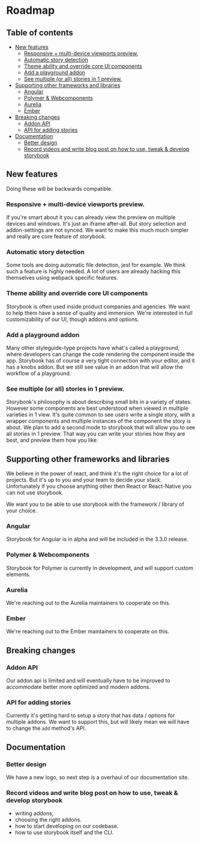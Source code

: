 # Roadmap

## Table of contents

  * [New features](#new-features)
    + [Responsive + multi-device viewports preview.](#responsive--multi-device-viewports-preview)
    + [Automatic story detection](#automatic-story-detection)
    + [Theme ability and override core UI components](#theme-ability-and-override-core-ui-components)
    + [Add a playground addon](#add-a-playground-addon)
    + [See multiple (or all) stories in 1 preview.](#see-multiple--or-all--stories-in-1-preview)
  * [Supporting other frameworks and libraries](#supporting-other-frameworks-and-libraries)
    + [Angular](#angular)
    + [Polymer & Webcomponents](#polymer---webcomponents)
    + [Aurelia](#aurelia)
    + [Ember](#ember)
  * [Breaking changes](#breaking-changes)
    + [Addon API](#addon-api)
    + [API for adding stories](#api-for-adding-stories)
  * [Documentation](#documentation)
    + [Better design](#better-design)
    + [Record videos and write blog post on how to use, tweak & develop storybook](#record-videos-and-write-blog-post-on-how-to-use--tweak---develop-storybook)

## New features

Doing these will be backwards compatible.

### Responsive + multi-device viewports preview.

If you're smart about it you can already view the preview on multiple devices and windows. It's just an iframe after-all.
But story selection and addon-settings are not synced.
We want to make this much much simpler and really are core feature of storybook.

### Automatic story detection

Some tools are doing automatic file detection, jest for example.
We think such a feature is highly needed. A lot of users are already hacking this themselves using webpack specific features.

### Theme ability and override core UI components

Storybook is often used inside product companies and agencies. We want to help them have a sense of quality and immersion.
We're interested in full customizability of our UI, though addons and options.

### Add a playground addon

Many other styleguide-type projects have what's called a playground, where developers can change the code rendering the component inside the app.
Storybook has of course a very tight connection with your editor, and it has a knobs addon.
But we still see value in an addon that will allow the workflow of a playground.

### See multiple (or all) stories in 1 preview.

Storybook's philosophy is about describing small bits in a variety of states.
However some components are best understood when viewed in multiple varieties in 1 view.
It's quite common to see users write a single story, with a wrapper components and multiple instances of the component the story is about.
We plan to add a second mode to storybook that will allow you to see all stories in 1 preview.
That way you can write your stories how they are best, and preview them how you like.

## Supporting other frameworks and libraries

We believe in the power of react, and think it's the right choice for a lot of projects.
But it's up to you and your team to decide your stack.
Unfortunately if you choose anything other then React or React-Native you can not use storybook.

We want you to be able to use storybook with the framework / library of your choice.

### Angular

Storybook for Angular is in alpha and will be included in the 3.3.0 release.

### Polymer & Webcomponents

Storybook for Polymer is currently in development, and will support custom elements.

### Aurelia

We're reaching out to the Aurelia maintainers to cooperate on this.

### Ember

We're reaching out to the Ember maintainers to cooperate on this.

## Breaking changes

### Addon API

Our addon api is limited and will eventually have to be improved to accommodate better more optimized and modern addons.

### API for adding stories

Currently it's getting hard to setup a story that has data / options for multiple addons.
We want to support this, but will likely mean we will have to change the `add` method's API.

## Documentation

### Better design

We have a new logo, so next step is a overhaul of our documentation site.

### Record videos and write blog post on how to use, tweak & develop storybook

-   writing addons, 
-   choosing the right addons.
-   how to start developing on our codebase.
-   how to use storybook itself and the CLI.
